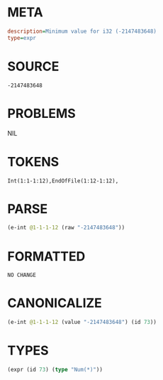 # META
~~~ini
description=Minimum value for i32 (-2147483648)
type=expr
~~~
# SOURCE
~~~roc
-2147483648
~~~
# PROBLEMS
NIL
# TOKENS
~~~zig
Int(1:1-1:12),EndOfFile(1:12-1:12),
~~~
# PARSE
~~~clojure
(e-int @1-1-1-12 (raw "-2147483648"))
~~~
# FORMATTED
~~~roc
NO CHANGE
~~~
# CANONICALIZE
~~~clojure
(e-int @1-1-1-12 (value "-2147483648") (id 73))
~~~
# TYPES
~~~clojure
(expr (id 73) (type "Num(*)"))
~~~